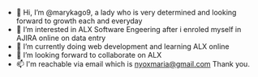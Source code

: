 - 👋 Hi, I’m @marykago9, a lady who is very determined and looking forward to growth each and everyday
- 👀 I’m interested in ALX Software Engeering after i enroled myself in AJIRA online on data entry 
- 🌱 I’m currently doing web development and learning ALX online 
- 💞️ I’m looking forward to collaborate on ALX 
- 📫 I'm reachable via email which is nyoxmaria@gmail.com
Thank you.

<!---
marykago9/marykago9 is a ✨ special ✨ repository because its `README.md` (this file) appears on your GitHub profile.
You can click the Preview link to take a look at your changes.
--->
